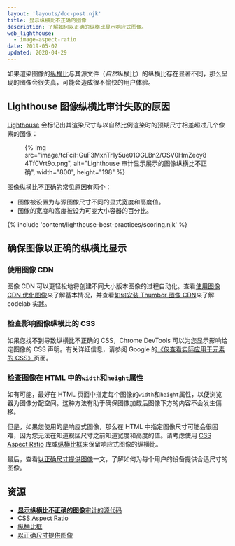 ```yaml
---
layout: 'layouts/doc-post.njk'
title: 显示纵横比不正确的图像
description: 了解如何以正确的纵横比显示响应式图像。
web_lighthouse:
  - image-aspect-ratio
date: 2019-05-02
updated: 2020-04-29
---
```


如果渲染图像的[纵横比](https://en.wikipedia.org/wiki/Aspect_ratio_(image))与其源文件（*自然*纵横比）的纵横比存在显著不同，那么呈现的图像会很失真，可能会造成很不愉快的用户体验。

## Lighthouse 图像纵横比审计失败的原因

[Lighthouse](https://developers.google.com/web/tools/lighthouse/) 会标记出其渲染尺寸与以自然比例渲染时的预期尺寸相差超过几个像素的图像：

<figure>{% Img src="image/tcFciHGuF3MxnTr1y5ue01OGLBn2/OSV0HmZeoy84Tf0Vrt9o.png", alt="Lighthouse 审计显示展示的图像纵横比不正确", width="800", height="198" %}</figure>

图像纵横比不正确的常见原因有两个：

- 图像被设置为与源图像尺寸不同的显式宽度和高度值。
- 图像的宽度和高度被设为可变大小容器的百分比。

{% include 'content/lighthouse-best-practices/scoring.njk' %}

## 确保图像以正确的纵横比显示

### 使用图像 CDN

图像 CDN 可以更轻松地将创建不同大小版本图像的过程自动化。查看[使用图像 CDN 优化图像](https://web.dev/image-cdns/)来了解基本情况，并查看[如何安装 Thumbor 图像 CDN](https://web.dev/install-thumbor/)来了解 codelab 实践。

### 检查影响图像纵横比的 CSS

如果您找不到导致纵横比不正确的 CSS，Chrome DevTools 可以为您显示影响给定图像的 CSS 声明。有关详细信息，请参阅 Google 的[《仅查看实际应用于元素的 CSS》](https://developers.google.com/web/tools/chrome-devtools/css/reference#computed)页面。

### 检查图像在 HTML 中的`width`和`height`属性

如有可能，最好在 HTML 页面中指定每个图像的`width`和`height`属性，以便浏览器为图像分配空间。这种方法有助于确保图像加载后图像下方的内容不会发生偏移。

但是，如果您使用的是响应式图像，那么在 HTML 中指定图像尺寸可能会很困难，因为您无法在知道视区尺寸之前知道宽度和高度的值。请考虑使用 [CSS Aspect Ratio](https://www.npmjs.com/package/css-aspect-ratio) 库或[纵横比框](https://css-tricks.com/aspect-ratio-boxes/)来保留响应式图像的纵横比。

最后，查看[以正确尺寸提供图像](https://web.dev/serve-images-with-correct-dimensions/)一文，了解如何为每个用户的设备提供合适尺寸的图像。

## 资源

- [**显示纵横比不正确的图像**审计的源代码](https://github.com/GoogleChrome/lighthouse/blob/master/lighthouse-core/audits/image-aspect-ratio.js)
- [CSS Aspect Ratio](https://www.npmjs.com/package/css-aspect-ratio)
- [纵横比框](https://css-tricks.com/aspect-ratio-boxes/)
- [以正确尺寸提供图像](https://web.dev/serve-images-with-correct-dimensions/)
